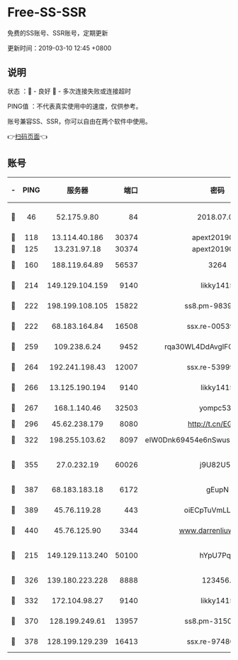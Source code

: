 # Free-SS-SSR

免费的SS账号、SSR账号，定期更新

更新时间：2019-03-10 12:45 +0800

## 说明

状态     ：🙂 - 良好 🙁 - 多次连接失败或连接超时

PING值   ：不代表真实使用中的速度，仅供参考。

账号兼容SS、SSR，你可以自由在两个软件中使用。

👉[扫码页面](https://liesauer.github.io/Free-SS-SSR/)👈

## 账号

|-|PING|服务器|端口|密码|加密方式|区域|
|:----:|:----:|:-----:|-----:|:----:|:----:|:----:|
|🙂|46|52.175.9.80|84|2018.07.07|chacha20-ietf-poly1305|HK|
|🙂|118|13.114.40.186|30374|apext2019006|chacha20|JP|
|🙂|125|13.231.97.18|30374|apext2019006|chacha20|JP|
|🙂|160|188.119.64.89|56537|3264|aes-256-cfb|RU|
|🙂|214|149.129.104.159|9140|likky1415|aes-256-cfb|HK|
|🙂|222|198.199.108.105|15822|ss8.pm-98399589|aes-256-cfb|US|
|🙂|222|68.183.164.84|16508|ssx.re-00539791|aes-256-cfb|US|
|🙂|259|109.238.6.24|9452|rqa30WL4DdAvgIFG6Fs3znzTa|aes-256-cfb|FR|
|🙂|264|192.241.198.43|12007|ssx.re-53999010|aes-256-cfb|US|
|🙂|266|13.125.190.194|9140|likky1415|aes-256-cfb|KR|
|🙂|267|168.1.140.46|32503|yompc535|aes-256-cfb|AU|
|🙂|296|45.62.238.179|8080|http://t.cn/EGJIyrl|rc4-md5|CA|
|🙂|322|198.255.103.62|8097|eIW0Dnk69454e6nSwuspv9DmS201tQ0D|aes-256-cfb|US|
|🙂|355|27.0.232.19|60026|j9U82U53|xchacha20-ietf-poly1305|HK|
|🙂|387|68.183.183.18|6172|gEupN|aes-256-cfb|SG|
|🙂|389|45.76.119.28|443|oiECpTuVmLLxk4Ts|aes-256-cfb|AU|
|🙂|440|45.76.125.90|3344|www.darrenliuwei.com|aes-256-cfb|AU|
|🙂|215|149.129.113.240|50100|hYpU7PqP|chacha20-ietf-poly1305|CN|
|🙂|326|139.180.223.228|8888|123456..|aes-256-cfb|JP|
|🙂|332|172.104.98.27|9140|likky1415|aes-256-cfb|JP|
|🙂|370|128.199.249.61|13957|ss8.pm-31506491|aes-256-cfb|SG|
|🙂|378|128.199.129.239|16413|ssx.re-97480021|aes-256-cfb|SG|
